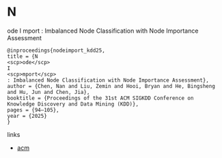 # N
<scp>ode</scp>
I
<scp>mport</scp>
: Imbalanced Node Classification with Node Importance Assessment

```
@inproceedings{nodeimport_kdd25,
title = {N
<scp>ode</scp>
I
<scp>mport</scp>
: Imbalanced Node Classification with Node Importance Assessment},
author = {Chen, Nan and Liu, Zemin and Hooi, Bryan and He, Bingsheng and Hu, Jun and Chen, Jia},
booktitle = {Proceedings of the 31st ACM SIGKDD Conference on Knowledge Discovery and Data Mining (KDD)},
pages = {94–105},
year = {2025}
}
```

links
- [acm](https://dl.acm.org/doi/10.1145/3690624.3709215)
